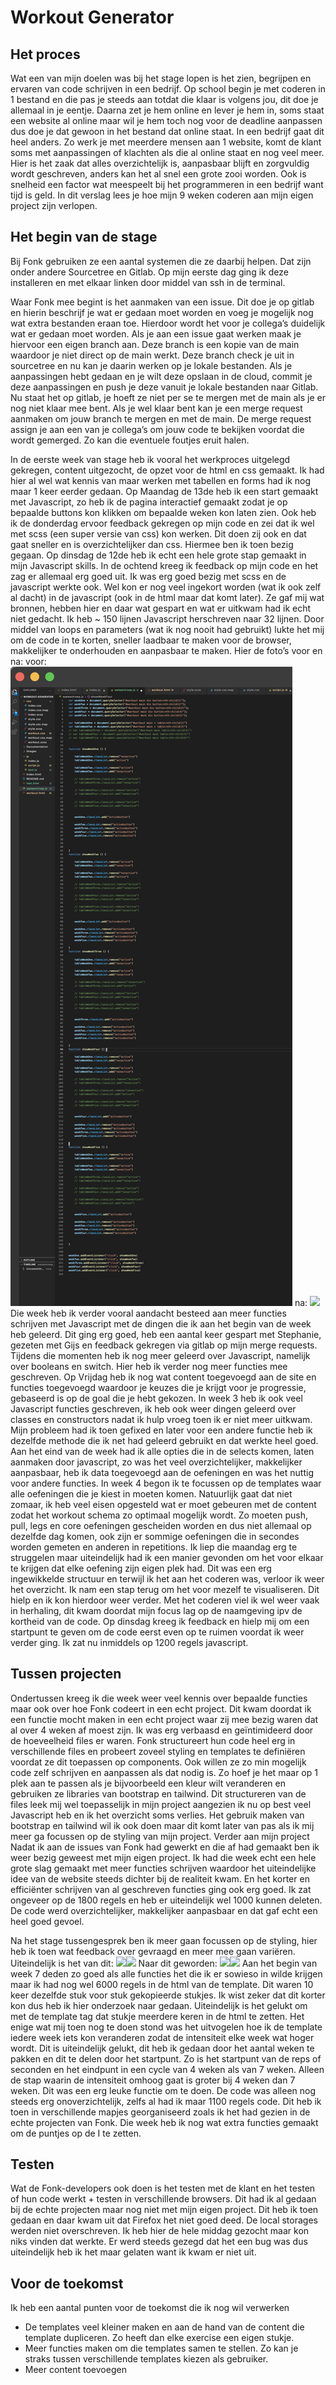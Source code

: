 # Workout Generator
## Het proces
Wat een van mijn doelen was bij het stage lopen is het zien, begrijpen en ervaren van code schrijven in een bedrijf. Op school begin je met coderen in 1 bestand en die pas je steeds aan totdat die klaar is volgens jou, dit doe je allemaal in je eentje. Daarna zet je hem online en lever je hem in, soms staat een website al online maar wil je hem toch nog voor de deadline aanpassen dus doe je dat gewoon in het bestand dat online staat. In een bedrijf gaat dit heel anders. Zo werk je met meerdere mensen aan 1 website, komt de klant soms met aanpassingen of klachten als die al online staat en nog veel meer. Hier is het zaak dat alles overzichtelijk is, aanpasbaar blijft en zorgvuldig wordt geschreven, anders kan het al snel een grote zooi worden. Ook is snelheid een factor wat meespeelt bij het programmeren in een bedrijf want tijd is geld. In dit verslag lees je hoe mijn 9 weken coderen aan mijn eigen project zijn verlopen. 

## Het begin van de stage
Bij Fonk gebruiken ze een aantal systemen die ze daarbij helpen. Dat zijn onder andere Sourcetree en Gitlab. Op mijn eerste dag ging ik deze installeren en met elkaar linken door middel van ssh in de terminal. 

Waar Fonk mee begint is het aanmaken van een issue. Dit doe je op gitlab en hierin beschrijf je wat er gedaan moet worden en voeg je mogelijk nog wat extra bestanden eraan toe. Hierdoor wordt het voor je collega’s duidelijk wat er gedaan moet worden. 
Als je aan een issue gaat werken maak je hiervoor een eigen branch aan. Deze branch is een kopie van de main waardoor je niet direct op de main werkt. Deze branch check je uit in sourcetree en nu kan je daarin werken op je lokale bestanden. Als je aanpassingen hebt gedaan en je wilt deze opslaan in de cloud, commit je deze aanpassingen en push je deze vanuit je lokale bestanden naar Gitlab. Nu staat het op gitlab, je hoeft ze niet per se te mergen met de main als je er nog niet klaar mee bent. 
Als je wel klaar bent kan je een merge request aanmaken om jouw branch te mergen en met de main. De merge request assign je aan een van je collega’s om jouw code te bekijken voordat die wordt gemerged. Zo kan die eventuele foutjes eruit halen.

In de eerste week van stage heb ik vooral het werkproces uitgelegd gekregen, content uitgezocht, de opzet voor de html en css gemaakt. Ik had hier al wel wat kennis van maar werken met tabellen en forms had ik nog maar 1 keer eerder gedaan. 
Op Maandag de 13de heb ik een start gemaakt met Javascript, zo heb ik de pagina interactief gemaakt zodat je op bepaalde buttons kon klikken om bepaalde weken kon laten zien. Ook heb ik de donderdag ervoor feedback gekregen op mijn code en zei dat ik wel met scss (een super versie van css) kon werken. Dit doen zij ook en dat gaat sneller en is overzichtelijker dan css. Hiermee ben ik toen bezig gegaan.
Op dinsdag de 12de heb ik echt een hele grote stap gemaakt in mijn Javascript skills. In de ochtend kreeg ik feedback op mijn code en het zag er allemaal erg goed uit. Ik was erg goed bezig met scss en de javascript werkte ook. Wel kon er nog veel ingekort worden (wat ik ook zelf al dacht) in de javascript (ook in de html maar dat komt later). Ze gaf mij wat bronnen, hebben hier en daar wat gespart en wat er uitkwam had ik echt niet gedacht. Ik heb ~ 150 lijnen Javascript herschreven naar 32 lijnen. Door middel van loops en parameters (wat ik nog nooit had gebruikt) lukte het mij om de code in te korten, sneller laadbaar te maken voor de browser, makkelijker te onderhouden en aanpasbaar te maken. Hier de foto’s voor en na:
voor: <img src="images/langstukcode.png"> na: <img src="kortstukcode.png">
Die week heb ik verder vooral aandacht besteed aan meer functies schrijven met Javascript met de dingen die ik aan het begin van de week heb geleerd. Dit ging erg goed, heb een aantal keer gespart met Stephanie, gezeten met Gijs en feedback gekregen via gitlab op mijn merge requests. Tijdens die momenten heb ik nog meer geleerd over Javascript, namelijk over booleans en switch. Hier heb ik verder nog meer functies mee geschreven. 
Op Vrijdag heb ik nog wat content toegevoegd aan de site en functies toegevoegd waardoor je keuzes die je krijgt voor je progressie, gebaseerd is op de goal die je hebt gekozen. 
In week 3 heb ik ook veel Javascript functies geschreven, ik heb ook weer dingen geleerd over classes en constructors nadat ik hulp vroeg toen ik er niet meer uitkwam. Mijn probleem had ik toen gefixed en later voor een andere functie heb ik dezelfde methode die ik net had geleerd gebruikt en dat werkte heel goed. Aan het eind van de week had ik alle opties die in de selects komen, laten aanmaken door javascript, zo was het veel overzichtelijker, makkelijker aanpasbaar, heb ik data toegevoegd aan de oefeningen en was het nuttig voor andere functies. 
In week 4 begon ik te focussen op de templates waar alle oefeningen die je kiest in moeten komen. Natuurlijk gaat dat niet zomaar, ik heb veel eisen opgesteld wat er moet gebeuren met de content zodat het workout schema zo optimaal mogelijk wordt. Zo moeten push, pull, legs en core oefeningen gescheiden worden en dus niet allemaal op dezelfde dag komen, ook zijn er sommige oefeningen die in secondes worden gemeten en anderen in repetitions. Ik liep die maandag erg te struggelen maar uiteindelijk had ik een manier gevonden om het voor elkaar te krijgen dat elke oefening zijn eigen plek had. Dit was een erg ingewikkelde structuur en terwijl ik het aan het coderen was, verloor ik weer het overzicht. Ik nam een stap terug om het voor mezelf te visualiseren. Dit hielp en ik kon hierdoor weer verder. Met het coderen viel ik wel weer vaak in herhaling, dit kwam doordat mijn focus lag op de naamgeving ipv de kortheid van de code. Op dinsdag kreeg ik feedback en hielp mij om een startpunt te geven om de code eerst even op te ruimen voordat ik weer verder ging. Ik zat nu inmiddels op 1200 regels javascript. 

## Tussen projecten
Ondertussen kreeg ik die week weer veel kennis over bepaalde functies maar ook over hoe Fonk codeert in een echt project. Dit kwam doordat ik een functie mocht maken in een echt project waar zij mee bezig waren dat al over 4 weken af moest zijn. Ik was erg verbaasd en geïntimideerd door de hoeveelheid files er waren. Fonk structureert hun code heel erg in verschillende files en probeert zoveel styling en templates te definiëren voordat ze dit toepassen op components. Ook willen ze zo min mogelijk code zelf schrijven en aanpassen als dat nodig is. Zo hoef je het maar op 1 plek aan te passen als je bijvoorbeeld een kleur wilt veranderen en gebruiken ze libraries van bootstrap en tailwind. Dit structureren van de files leek mij wel toepasselijk in mijn project aangezien ik nu op best veel Javascript heb en ik het overzicht soms verlies. Het gebruik maken van bootstrap en tailwind wil ik ook doen maar dit komt later van pas als ik mij meer ga focussen op de styling van mijn project. 
Verder aan mijn project
Nadat ik aan de issues van Fonk had gewerkt en die af had gemaakt ben ik weer bezig geweest met mijn eigen project. Ik had die week echt een hele grote slag gemaakt met meer functies schrijven waardoor het uiteindelijke idee van de website steeds dichter bij de realiteit kwam. En het korter en efficiënter schrijven van al geschreven functies ging ook erg goed. Ik zat ongeveer op de 1800 regels en heb er uiteindelijk wel 1000 kunnen deleten. De code werd overzichtelijker, makkelijker aanpasbaar en dat gaf echt een heel goed gevoel. 

Na het stage tussengesprek ben ik meer gaan focussen op de styling, hier heb ik toen wat feedback over gevraagd en meer mee gaan variëren. Uiteindelijk is het van dit:
<img src="oudescreenshotindex.png"><img src="oudescreenshotworkout.png">
Naar dit geworden:
<img src="nieuwescreenshotindex.png"><img src="nieuwescreenshotworkout.png">
Aan het begin van week 7 deden zo goed als alle functies het die ik er sowieso in wilde krijgen maar ik had nog wel 6000 regels in de html van de template. Dit waren 10 keer dezelfde stuk voor stuk gekopieerde stukjes. Ik wist zeker dat dit korter kon dus heb ik hier onderzoek naar gedaan. Uiteindelijk is het gelukt om met de template tag dat stukje meerdere keren in de html te zetten. Het enige wat mij toen nog te doen stond was het uitvogelen hoe ik de template iedere week iets kon veranderen zodat de intensiteit elke week wat hoger wordt. Dit is uiteindelijk gelukt, dit heb ik gedaan door het aantal weken te pakken en dit te delen door het startpunt. Zo is het startpunt van de reps of seconden en het eindpunt in een cycle van 4 weken als van 7 weken. Alleen de stap waarin de intensiteit omhoog gaat is groter bij 4 weken dan 7 weken. Dit was een erg leuke functie om te doen. De code was alleen nog steeds erg onoverzichtelijk, zelfs al had ik maar 1100 regels code. Dit heb ik toen in verschillende mapjes georganiseerd zoals ik het had gezien in de echte projecten van Fonk. Die week heb ik nog wat extra functies gemaakt om de puntjes op de I te zetten. 

## Testen
Wat de Fonk-developers ook doen is het testen met de klant en het testen of hun code werkt + testen in verschillende browsers. Dit had ik al gedaan bij de echte projecten maar nog niet met mijn eigen project. Dit heb ik toen gedaan en daar kwam uit dat Firefox het niet goed deed. De local storages werden niet overschreven. Ik heb hier de hele middag gezocht maar kon niks vinden dat werkte. Er werd steeds gezegd dat het een bug was dus uiteindelijk heb ik het maar gelaten want ik kwam er niet uit. 

## Voor de toekomst
Ik heb een aantal punten voor de toekomst die ik nog wil verwerken
- De templates veel kleiner maken en aan de hand van de content die template dupliceren. Zo heeft dan elke exercise een eigen stukje. 
- Meer functies maken om die templates samen te stellen. Zo kan je straks tussen verschillende templates kiezen als gebruiker.
- Meer content toevoegen

